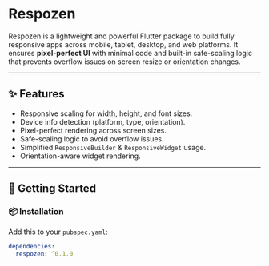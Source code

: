# Respozen

Respozen is a lightweight and powerful Flutter package to build fully responsive apps across mobile, tablet, desktop, and web platforms. It ensures **pixel-perfect UI** with minimal code and built-in safe-scaling logic that prevents overflow issues on screen resize or orientation changes.

---

## ✨ Features

- Responsive scaling for width, height, and font sizes.
- Device info detection (platform, type, orientation).
- Pixel-perfect rendering across screen sizes.
- Safe-scaling logic to avoid overflow issues.
- Simplified `ResponsiveBuilder` & `ResponsiveWidget` usage.
- Orientation-aware widget rendering.

---

## 🚀 Getting Started

### 📦 Installation

Add this to your `pubspec.yaml`:

```yaml
dependencies:
  respozen: ^0.1.0
